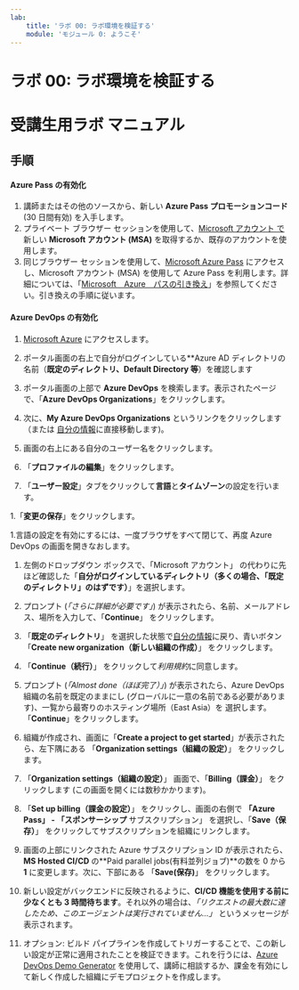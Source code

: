 ```yaml
---
lab:
    title: 'ラボ 00: ラボ環境を検証する'
    module: 'モジュール 0: ようこそ'
---
```


# ラボ 00: ラボ環境を検証する
# 受講生用ラボ マニュアル

## 手順

#### Azure Pass の有効化
1. 講師またはその他のソースから、新しい **Azure Pass プロモーションコード** (30 日間有効) を入手します。
2. プライベート ブラウザー セッションを使用して、[Microsoft アカウント で](https://account.microsoft.com)新しい **Microsoft アカウント (MSA)** を取得するか、既存のアカウントを使用します。
3. 同じブラウザー セッションを使用して、[Microsoft Azure Pass](https://www.microsoftazurepass.com) にアクセスし、Microsoft アカウント (MSA) を使用して Azure Pass を利用します。詳細については、「[Microsoft　Azure　パスの引き換え](https://www.microsoftazurepass.com/Home/HowTo?Length=5)」を参照してください。引き換えの手順に従います。 

#### Azure DevOps の有効化
1. [Microsoft Azure](https://portal.azure.com) にアクセスします。

1. ポータル画面の右上で自分がログインしている**Azure AD ディレクトリの名前（**既定のディレクトリ、Default Directory 等**）を確認します

1. ポータル画面の上部で **Azure DevOps** を検索します。表示されたページで、「**Azure DevOps Organizations**」をクリックします。 

1. 次に、**My Azure DevOps Organizations** というリンクをクリックします（または [自分の情報](https://aex.dev.azure.com)に直接移動します)。

1. 画面の右上にある自分のユーザー名をクリックします。

1. 「**プロファイルの編集**」をクリックします。

1. 「**ユーザー設定**」タブをクリックして**言語**と**タイムゾーン**の設定を行います。

1.「**変更の保存**」をクリックします。

1.言語の設定を有効にするには、一度ブラウザをすべて閉じて、再度 Azure DevOps の画面を開きなおします。

1. 左側のドロップダウン ボックスで、「Microsoft アカウント」 の代わりに先ほど確認した「**自分がログインしているディレクトリ（多くの場合、「既定のディレクトリ」のはずです）**」を選択します。

1. プロンプト (*「さらに詳細が必要です」*) が表示されたら、名前、メールアドレス、場所を入力して、「**Continue**」 をクリックします。

1. 「**既定のディレクトリ**」 を選択した状態で[自分の情報](https://aex.dev.azure.com)に戻り、青いボタン 「**Create new organization（新しい組織の作成）**」 をクリックします。

1. 「**Continue（続行）**」 をクリックして*利用規約*に同意します。

1. プロンプト (*「Almost done（ほぼ完了）」*) が表示されたら、Azure DevOps　組織の名前を既定のままにし (グローバルに一意の名前である必要があります)、一覧から最寄りのホスティング場所（East Asia）を 選択します。「**Continue**」をクリックします。

1. 組織が作成され、画面に「**Create a project to get started**」が表示されたら、左下隅にある 「**Organization settings（組織の設定）**」 をクリックします。

1. 「**Organization settings（組織の設定）**」 画面で、「**Billing（課金）**」 をクリックします (この画面を開くには数秒かかります)。

1. 「**Set up billing（課金の設定）**」 をクリックし、画面の右側で **「Azure Pass」 - 「スポンサーシップ** サブスクリプション」 を選択し、「**Save（保存）**」 をクリックしてサブスクリプションを組織にリンクします。

1. 画面の上部にリンクされた Azure サブスクリプション ID が表示されたら、**MS Hosted CI/CD** の**Paid parallel jobs(有料並列ジョブ)**の数を 0 から **1** に変更します。次に、下部にある 「**Save(保存)**」 をクリックします。 

1. 新しい設定がバックエンドに反映されるように、**CI/CD 機能を使用する前に少なくとも 3 時間待ちます**。それ以外の場合は、*「リクエストの最大数に達したため、このエージェントは実行されていません…」* というメッセージが表示されます。

1. オプション: ビルド パイプラインを作成してトリガーすることで、この新しい設定が正常に適用されたことを検証できます。これを行うには、[Azure DevOps Demo Generator](https://azuredevopsdemogenerator.azurewebsites.net) を使用して、講師に相談するか、課金を有効にして新しく作成した組織にデモプロジェクトを作成します。
